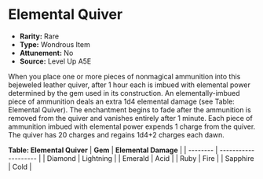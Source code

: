 
# Elemental Quiver

* **Rarity:** Rare
* **Type:** Wondrous Item
* **Attunement:** No
* **Source:** Level Up A5E


When you place one or more pieces of nonmagical ammunition into this bejeweled leather quiver, after 1 hour each is imbued with elemental power determined by the gem used in its construction. An elementally-imbued piece of ammunition deals an extra 1d4 elemental damage (see Table: Elemental Quiver). The enchantment begins to fade after the ammunition is removed from the quiver and vanishes entirely after 1 minute. Each piece of ammunition imbued with elemental power expends 1 charge from the quiver. The quiver has 20 charges and regains 1d4+2 charges each dawn.

__Table: Elemental Quiver__
| **Gem**  | **Elemental Damage** |
| -------- | -------------------- |
| Diamond  | Lightning            |
| Emerald  | Acid                 |
| Ruby     | Fire                 |
| Sapphire | Cold                 |
